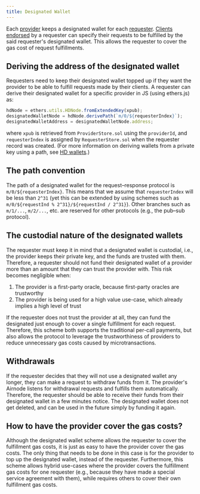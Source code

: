 ```yaml
---
title: Designated Wallet
---
```


Each [provider](/request-response-protocol/provider.md) keeps a designated wallet for each [requester](/request-response-protocol/requester.md). [Clients](/request-response-protocol/client.md) [endorsed](/request-response-protocol/endorsement.md) by a requester can specify their requests to be fulfilled by the said requester's designated wallet. This allows the requester to cover the gas cost of request fulfillments.

## Deriving the address of the designated wallet

Requesters need to keep their designated wallet topped up if they want the provider to be able to fulfill requests made by their clients. A requester can derive their designated wallet for a specific provider in JS \(using ethers.js\) as:

```javascript
hdNode = ethers.utils.HDNode.fromExtendedKey(xpub);
designatedWalletNode = hdNode.derivePath(`m/0/${requesterIndex}`);
designatedWalletAddress = designatedWalletNode.address;
```

where `xpub` is retrieved from `ProviderStore.sol` using the `providerId`, and `requesterIndex` is assigned by `RequesterStore.sol` when the requester record was created. \(For more information on deriving wallets from a private key using a path, see [HD wallets](https://github.com/ethereumbook/ethereumbook/blob/develop/05wallets.asciidoc#hd_wallets).\)

## The path convention

The path of a designated wallet for the request–response protocol is `m/0/${requesterIndex}`. This means that we assume that `requesterIndex` will be less than `2^31` \(yet this can be extended by using schemes such as `m/0/${requestInd % 2^31}/${requestInd / 2^31}`\). Other branches such as `m/1/...`, `m/2/...`, etc. are reserved for other protocols \(e.g., the pub–sub protocol\).

## The custodial nature of the designated wallets

The requester must keep it in mind that a designated wallet is custodial, i.e., the provider keeps their private key, and the funds are trusted with them. Therefore, a requester should not fund their designated wallet of a provider more than an amount that they can trust the provider with. This risk becomes negligible when:

1. The provider is a first-party oracle, because first-party oracles are trustworthy
2. The provider is being used for a high value use-case, which already implies a high level of trust

If the requester does not trust the provider at all, they can fund the designated just enough to cover a single fulfillment for each request. Therefore, this scheme both supports the traditional per-call payments, but also allows the protocol to leverage the trustworthiness of providers to reduce unnecessary gas costs caused by microtransactions.

## Withdrawals

If the requester decides that they will not use a designated wallet any longer, they can make a request to withdraw funds from it. The provider's Airnode listens for withdrawal requests and fulfills them automatically. Therefore, the requester should be able to receive their funds from their designated wallet in a few minutes notice. The designated wallet does not get deleted, and can be used in the future simply by funding it again.

## How to have the provider cover the gas costs?

Although the designated wallet scheme allows the requester to cover the fulfillment gas costs, it is just as easy to have the provider cover the gas costs. The only thing that needs to be done in this case is for the provider to top up the designated wallet, instead of the requester. Furthermore, this scheme allows hybrid use-cases where the provider covers the fulfillment gas costs for one requester \(e.g., because they have made a special service agreement with them\), while requires others to cover their own fulfillment gas costs.
